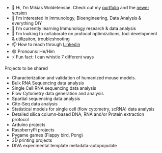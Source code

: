 - 👋 Hi, I’m Mikias Woldetensae. Check out my [portfolio](https://mikiashwt.github.io/) and the [newer version](https://mikiashwt.github.io/newMikiasHWT.github.io/)
- 👀 I’m interested in Immunology, Bioengineering, Data Analysis & everything DIY
- 🌱 I’m currently learning Immunology research & data analysis
- 💞️ I’m looking to collaborate on protocol optimizations, tool development & utilizaiton, troubleshooting 
- 📫 How to reach through [Linkedin](https://www.linkedin.com/in/mikiashwt/)
- 😄 Pronouns: He/Him
- ⚡ Fun fact: I can whistle 7 different ways

Projects to be shared
- Characterization and validation of humanized mouse models.
- Bulk RNA Sequencing data analysis
- Single Cell RNA sequencing data analysis
- Flow Cytometry data generation and analysis
- Spartial sequencing data analysis
- Cite-Seq data analysis
- Statistical models for single cell (flow cytometry, scRNA) data analysis
- Detailed silica column-based DNA, RNA and/or Protein extraction protocol
- Arduino projects
- RaspberryPi projects
- Pygame games (Flappy bird, Pong)
- 3D printing projects
- DIVA experimental template metadata-autopopulate

<!---
MikiasHWT/MikiasHWT is a ✨ special ✨ repository because its `README.md` (this file) appears on your GitHub profile.
You can click the Preview link to take a look at your changes.
--->
